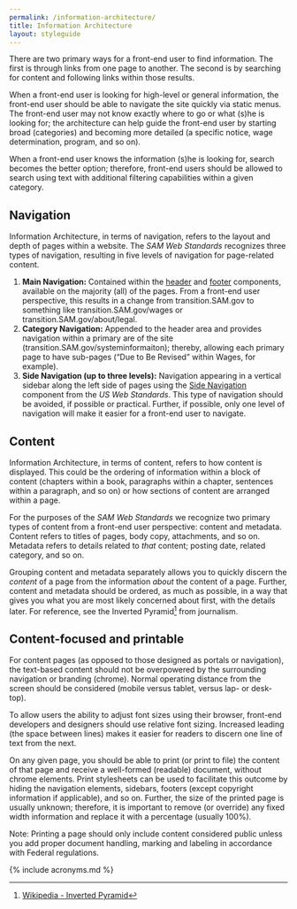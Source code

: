 ```yaml
---
permalink: /information-architecture/
title: Information Architecture
layout: styleguide
---
```


There are two primary ways for a front-end user to find information. The first is through links from one page to another. The second is by searching for content and following links within those results. 

When a front-end user is looking for high-level or general information, the front-end user should be able to navigate the site quickly via static menus. The front-end user may not know exactly where to go or what (s)he is looking for; the architecture can help guide the front-end user by starting broad (categories) and becoming more detailed (a specific notice, wage determination, program, and so on).

When a front-end user knows the information (s)he is looking for, search becomes the better option; therefore, front-end users should be allowed to search using text with additional filtering capabilities within a given category.

## Navigation


Information Architecture, in terms of navigation, refers to the layout and depth of pages within a website. The *SAM Web Standards* recognizes three types of navigation, resulting in five levels of navigation for page-related content.

1. **Main Navigation:** Contained within the [header](http://gsa.github.io/openIAE/sam_web_standards/components/#header) and [footer](http://gsa.github.io/openIAE/sam_web_standards/components/#footer) components, available on the majority (all) of the pages. From a front-end user perspective, this results in a change from transition.SAM.gov to something like transition.SAM.gov/wages or transition.SAM.gov/about/legal.
2. **Category Navigation:** Appended to the header area and provides navigation within a primary are of the site (transition.SAM.gov/systeminformaiton); thereby, allowing each primary page to have sub-pages (“Due to Be Revised” within Wages, for example).
3. **Side Navigation (up to three levels):** Navigation appearing in a vertical sidebar along the left side of pages using the [Side Navigation](https://playbook.cio.gov/designstandards/sidenav/) component from the *US Web Standards*. This type of navigation should be avoided, if possible or practical. Further, if possible, only one level of navigation will make it easier for a front-end user to navigate.

## Content

Information Architecture, in terms of content, refers to how content is displayed. This could be the ordering of information within a block of content (chapters within a book, paragraphs within a chapter, sentences within a paragraph, and so on) or how sections of content are arranged within a page.

For the purposes of the *SAM Web Standards* we recognize two primary types of content from a front-end user perspective: content and metadata. Content refers to titles of pages, body copy, attachments, and so on. Metadata refers to details related to *that* content; posting date, related category, and so on.

Grouping content and metadata separately allows you to quickly discern the *content* of a page from the information *about* the content of a page. Further, content and metadata should be ordered, as much as possible, in a way that gives you what you are most likely concerned about first, with the details later. For reference, see the Inverted Pyramid[^InvertedPyramid] from journalism.

## Content-focused and printable

For content pages (as opposed to those designed as portals or navigation), the text-based content should not be overpowered by the surrounding navigation or branding (chrome). Normal operating distance from the screen should be considered (mobile versus tablet, versus lap- or desk-top). 

To allow users the ability to adjust font sizes using their browser, front-end developers and designers should use relative font sizing. Increased leading (the space between lines) makes it easier for readers to discern one line of text from the next.

On any given page, you should be able to print (or print to file) the content of that page and receive a well-formed (readable) document, without chrome elements. Print stylesheets can be used to facilitate this outcome by hiding the navigation elements, sidebars, footers (except copyright information if applicable), and so on. Further, the size of the printed page is usually unknown; therefore, it is important to remove (or override) any fixed width information and replace it with a percentage (usually 100%).

Note: Printing a page should only include content considered public unless you add proper document handling, marking and labeling in accordance with Federal regulations.

[^InvertedPyramid]: [Wikipedia - Inverted Pyramid](https://en.wikipedia.org/wiki/Inverted_pyramid)

{% include acronyms.md %}

